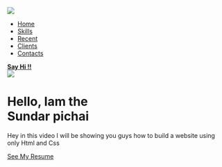  <html>
  <head>
     <meta charset = “utf-8”>
     <title> Sunder Pichai Resume</title>
      <link href = “style.css” rel = “style sheet” type= “text/css”/>
    </head>
    <body>
        <section id = “main”>
          <nav>
            <a  href = “#” class = “logo” >
              <img src = “ ”alt= “The logo of the project Sundar Pichai”>
            </a>
            <span class = “menu-space”></span>
                 <ul class = “menu”>
                   <li><a href = “#”>Home</a></li>
                   <li><a href = “#”>Skills</a></li>
                   <li><a href = “#”>Recent</a></li>
                   <li><a href = “#”>Clients</a></li>
                   <li><a href = “#”>Contacts</a></li>
                </ul>
           <a href = “#” class = “hey”><strong>Say Hi !!</strong></a>
          </nav>
         </section>
         <div class = “content”>
           <div class = “image”>
              <img src = “ ”alt = “Sundar Pichai”>
            </div>
              <div class = “main-text”>
                 <h1>Hello, Iam the <br> Sundar pichai </h1>
                  <p> Hey in this video I will be showing you guys how to build a website using only Html and Css </p>
                  <a href = “#” class = “Resume-button”>See My Resume </a>
               </div>
               </div>
      </body>  
 <html>   

  
